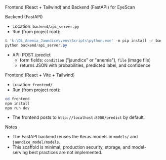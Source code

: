 Frontend (React + Tailwind) and Backend (FastAPI) for EyeScan

Backend (FastAPI)

- Location: `backend/api_server.py`
- Run (from project root):

```powershell
& 'k:\DL_Anemia_Jaundice\venv\Scripts\python.exe' -m pip install -r backend/requirements.txt
python backend/api_server.py
```

- API: POST /predict
  - form fields: `condition` ("jaundice" or "anemia"), `file` (image file)
  - returns JSON with probabilities, predicted label, and confidence

Frontend (React + Vite + Tailwind)

- Location: `frontend/`
- Run (from project root):

```powershell
cd frontend
npm install
npm run dev
```

- The frontend posts to `http://localhost:8000/predict` by default.

Notes

- The FastAPI backend reuses the Keras models in `models/` and `jaundice_model/models`.
- This scaffold is minimal; production security, storage, and model-serving best practices are not implemented.
